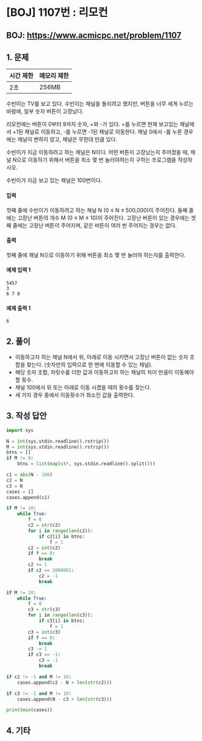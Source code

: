 #  [BOJ] 1107번 : 리모컨

## BOJ: https://www.acmicpc.net/problem/1107

## 1. 문제

|시간 제한| 메모리 제한| 
|:----|:----|
|2초|256MB|

수빈이는 TV를 보고 있다. 수빈이는 채널을 돌리려고 했지만, 버튼을 너무 세게 누르는 바람에, 일부 숫자 버튼이 고장났다.

리모컨에는 버튼이 0부터 9까지 숫자, +와 -가 있다. +를 누르면 현재 보고있는 채널에서 +1된 채널로 이동하고, -를 누르면 -1된 채널로 이동한다. 채널 0에서 -를 누른 경우에는 채널이 변하지 않고, 채널은 무한대 만큼 있다.

수빈이가 지금 이동하려고 하는 채널은 N이다. 어떤 버튼이 고장났는지 주어졌을 때, 채널 N으로 이동하기 위해서 버튼을 최소 몇 번 눌러야하는지 구하는 프로그램을 작성하시오. 

수빈이가 지금 보고 있는 채널은 100번이다.

#### 입력
첫째 줄에 수빈이가 이동하려고 하는 채널 N (0 ≤ N ≤ 500,000)이 주어진다.  둘째 줄에는 고장난 버튼의 개수 M (0 ≤ M ≤ 10)이 주어진다. 
고장난 버튼이 있는 경우에는 셋째 줄에는 고장난 버튼이 주어지며, 같은 버튼이 여러 번 주어지는 경우는 없다.

#### 출력
첫째 줄에 채널 N으로 이동하기 위해 버튼을 최소 몇 번 눌러야 하는지를 출력한다.

#### 예제 입력 1
```
5457
3
6 7 8
```
#### 예제 출력 1
```
6
```

## 2. 풀이
- 이동하고자 하는 채널 N에서 위, 아래로 이동 시키면서 고장난 버튼이 없는 숫자 조합을 찾는다. (숫자만의 입력으로 한 번에 이동할 수 있는 채널).
- 해당 숫자 조합, 자릿수를 더한 값과 이동하고자 하는 채널의 차이 만큼이 이동해야 할 횟수.
- 채널 100에서 위 또는 아래로 이동 시켰을 때의 횟수를 찾는다.
- 세 가지 경우 중에서 이동횟수가 최소인 값을 출력한다.

## 3. 작성 답안
```python
import sys

N = int(sys.stdin.readline().rstrip())
M = int(sys.stdin.readline().rstrip())
btns = []
if M != 0:
	btns = list(map(str, sys.stdin.readline().split()))

c1 = abs(N - 100)
c2 = N
c3 = N
cases = []
cases.append(c1)

if M != 10:
	while True:
		f = 0
		c2 = str(c2)
		for i in range(len(c2)):
			if c2[i] in btns:
				f = 1
		c2 = int(c2)
		if f == 0:
			break
		c2 += 1
		if c2 == 1000001:
			c2 = -1
			break

if M != 10:
	while True:
		f = 0
		c3 = str(c3)
		for i in range(len(c3)):
			if c3[i] in btns:
				f = 1
		c3 = int(c3)
		if f == 0:
			break
		c3 -= 1
		if c3 == -1:
			c3 = -1
			break

if c2 != -1 and M != 10:
	cases.append(c2 - N + len(str(c2)))

if c3 != -1 and M != 10:
	cases.append(N - c3 + len(str(c3)))

print(min(cases))
```
## 4. 기타
